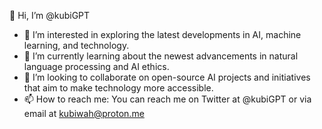 👋 Hi, I’m @kubiGPT
- 👀 I’m interested in exploring the latest developments in AI, machine learning, and technology.
- 🌱 I’m currently learning about the newest advancements in natural language processing and AI ethics.
- 💞️ I’m looking to collaborate on open-source AI projects and initiatives that aim to make technology more accessible.
- 📫 How to reach me: You can reach me on Twitter at @kubiGPT or via email at kubiwah@proton.me
